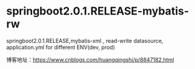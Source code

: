 # springboot2.0.1.RELEASE-mybatis-rw
springboot2.0.1.RELEASE,mybatis-xml , read-write datasource, application.yml for different ENV(dev, prod)

博客地址：https://www.cnblogs.com/huangqingshi/p/8847182.html

